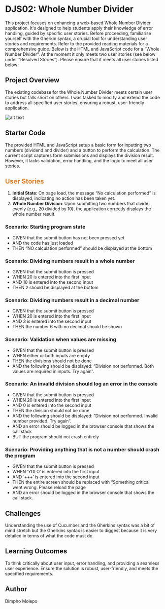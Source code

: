 # DJS02: Whole Number Divider

This project focuses on enhancing a web-based Whole Number Divider application. It's designed to help students apply their knowledge of error handling, guided by specific user stories. Before proceeding, familiarise yourself with the Gherkin syntax, a crucial tool for understanding user stories and requirements. Refer to the provided reading materials for a comprehensive guide. Below is the HTML and JavaScript code for a “Whole Number Divider”. At the moment it only meets two user stories (see below under “Resolved Stories”). Please ensure that it meets all user stories listed below:


## Project Overview

The existing codebase for the Whole Number Divider meets certain user stories but falls short on others. I was tasked to modify and extend the code to address all specified user stories, ensuring a robust, user-friendly application.

![alt text](image.png)

## Starter Code

The provided HTML and JavaScript setup a basic form for inputting two numbers (dividend and divider) and a button to perform the calculation. The current script captures form submissions and displays the division result. However, it lacks validation, error handling, and the logic to meet all user stories.

<h2 style="color:#e67e22">User Stories</h2>

1. **Initial State**: On page load, the message “No calculation performed” is displayed, indicating no action has been taken yet.
2. **Whole Number Division**: Upon submitting two numbers that divide evenly (e.g., 20 divided by 10), the application correctly displays the whole number result.

### Scenario: Starting program state

- GIVEN that the submit button has not been pressed yet
- AND the code has just loaded
- THEN “NO calculation performed” should be displayed at the bottom

### Scenario: Dividing numbers result in a whole number

- GIVEN that the submit button is pressed
- WHEN 20 is entered into the first input
- AND 10 is entered into the second input
- THEN 2 should be displayed at the bottom
 
### Scenario: Dividing numbers result in a decimal number

- GIVEN that the submit button is pressed
- WHEN 20 is entered into the first input
- AND 3 is entered into the second input
- THEN the number 6 with no decimal should be shown
 

### Scenario: Validation when values are missing

- GIVEN that the submit button is pressed
- WHEN either or both inputs are empty
- THEN the divisions should not be done
- AND the following should be displayed: “Division not performed. Both values are required in inputs. Try again”.
 

### Scenario: An invalid division should log an error in the console

- GIVEN that the submit button is pressed
- WHEN 20 is entered into the first input
- AND 0 is entered into the second input
- THEN the division should not be done
- AND the following should be displayed: “Division not performed. Invalid number provided. Try again”.
- AND an error should be logged in the browser console that shows the call stack
- BUT the program should not crash entirely
 

### Scenario: Providing anything that is not a number should crash the program

- GIVEN that the submit button is pressed
- WHEN ‘YOLO’ is entered into the first input
- AND ‘+++’ is entered into the second input
- THEN the entire screen should be replaced with “Something critical went wrong. Please reload the page
- AND an error should be logged in the browser console that shows the call stack.

##  Challenges

Understanding the use of Cucumber and the Gherkins syntax was a bit of mind stretch but the Gherkins syntax is easier to diggest because it is very detailed in terms  of what the code must do. 

## Learning Outcomes

To think critically about user input, error handling, and providing a seamless user experience. 
Ensure the solution is robust, user-friendly, and meets the specified requirements.

## Author 
Dimpho Molepo